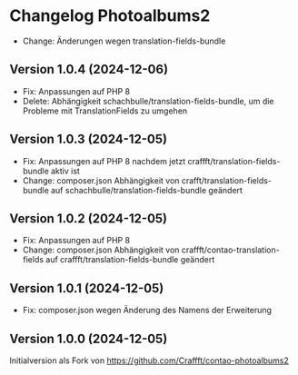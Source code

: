 # Changelog Photoalbums2

* Change: Änderungen wegen translation-fields-bundle

## Version 1.0.4 (2024-12-06)

* Fix: Anpassungen auf PHP 8
* Delete: Abhängigkeit schachbulle/translation-fields-bundle, um die Probleme mit TranslationFields zu umgehen

## Version 1.0.3 (2024-12-05)

* Fix: Anpassungen auf PHP 8 nachdem jetzt craffft/translation-fields-bundle aktiv ist
* Change: composer.json Abhängigkeit von crafft/translation-fields-bundle auf schachbulle/translation-fields-bundle geändert

## Version 1.0.2 (2024-12-05)

* Fix: Anpassungen auf PHP 8
* Change: composer.json Abhängigkeit von craffft/contao-translation-fields auf craffft/translation-fields-bundle geändert

## Version 1.0.1 (2024-12-05)

* Fix: composer.json wegen Änderung des Namens der Erweiterung

## Version 1.0.0 (2024-12-05)

Initialversion als Fork von https://github.com/Craffft/contao-photoalbums2

